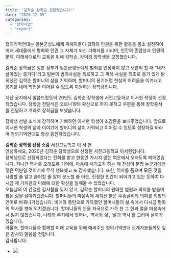 ```yaml
---
title: "김학순 장학금 전달했습니다!"
date: "2020-12-09"
categories: 
  - "장학사업"
  - "report"
---
```


정의기억연대는 일본군성노예제 피해자들이 평화와 인권을 위한 활동을 몸소 실천하여 미래 세대들에게 평화와 인권 그 자체가 되신 피해자를 기리며, 인간의 존엄성과 인권의 문제, 미래세대로의 교육을 위해 김학순, 강덕경 장학생을 모집했습니다.

김학순 장학금은 일본 정부가 일본군성노예제 범죄를 인정하지 않고 모른척 할 때 “내가 살아있는 증거다”라고 일본의 범죄사실을 폭로하고 그 피해 사실을 최초로 용기 있게 밝히셨던 김학순 할머니의 삶을 기억하며, 할머니의 용기처럼 현실의 어려움을 이겨내고 용기를 내어 학업을 이어갈 수 있도록 지원하는 장학금입니다.

지난 공지에서 말씀드렸듯이 20년도 김학순 장학생에 서전고등하교 이서현 학생이 선정되었습니다. 장학금 전달식은 코로나19의 확산으로 하지 못하고 우편을 통해 장학증서를 전달하고 계좌로 장학금을 보냈습니다.

장학생 선발 소식에 감격하며 기뻐하던 이서현 학생이 소감문을 보내주었습니다. 앞으로 이서현 학생의 삶과 이야기에 할머니의 삶이 기억되고 이어질 수 있도록 성장하길 바라며 정의기억연대도 항상 응원하겠습니다.

**김학순 장학생 선정 소감**
서전고등학교 이 서 현
     
안녕하세요, 2020년 김학순 장학생으로 선정된 
서전고등학교 이서현입니다. 
     
장학생으로 선정되었다는 전화를 받고 
한동안 가시지 않는 여운에서 오래도록 헤매었습니다. 
지나간 역사를 오래도록 기억에, 마음에 새기고자 하는 제 진심이 분명 누군가에겐 닿은 덕분일 것이기에 
무척 행복했고 또 감사했습니다. 
또한, 역사를 품으며 모든 것을 사랑할 줄 알고 슬퍼할 줄 알며 분노할 줄 아는, 진정한 인간이 되어가고 있는 듯하여 
다시금 제 가치관과 미래에 대한 확신을 일깨울 수 있었습니다. 
     
오늘날의 이 간절한 감사함을 잊지 않고, 김학순 할머니의 원대한 염원과 의지를 받들며 참된 삶을 살아가겠습니다.
할머니들의 마음속에 새겨진 붉은 주홍글씨의 의미를 희망의 언어로 바꿔나가겠습니다. 
비애와 통탄으로 가득했던 할머니들의 삶 속에서 다시금 평화의 역사를 향해 외치겠습니다.
할머니들의 눈물 자국으로 가득 찬 그 한과 얼을 마음속에서 잃지 않겠습니다. 
나태와 무지에서 벗어나, ‘역사와 삶’, ‘삶과 역사’를 그리며 살아가겠습니다.
     
아울러, 할머니들과 함께할 미래 교육을 위해 애써주신 정의기억연대 관계자분들께도 깊은 감사의 말씀을 전합니다. 
     
감사합니다.
  

- ![](https://r2.womenandwar.net/2020/12/장학증서1.jpg)
